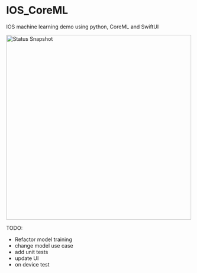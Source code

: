 # IOS_CoreML
IOS machine learning demo using python, CoreML and SwiftUI

<img src="https://github.com/pkmklong/IOS_CoreML/blob/main/coreml_example.png" height="500"  class="center" title="Status Snapshot">

TODO:<br>
* Refactor model training
* change model use case
* add unit tests
* update UI
* on device test

